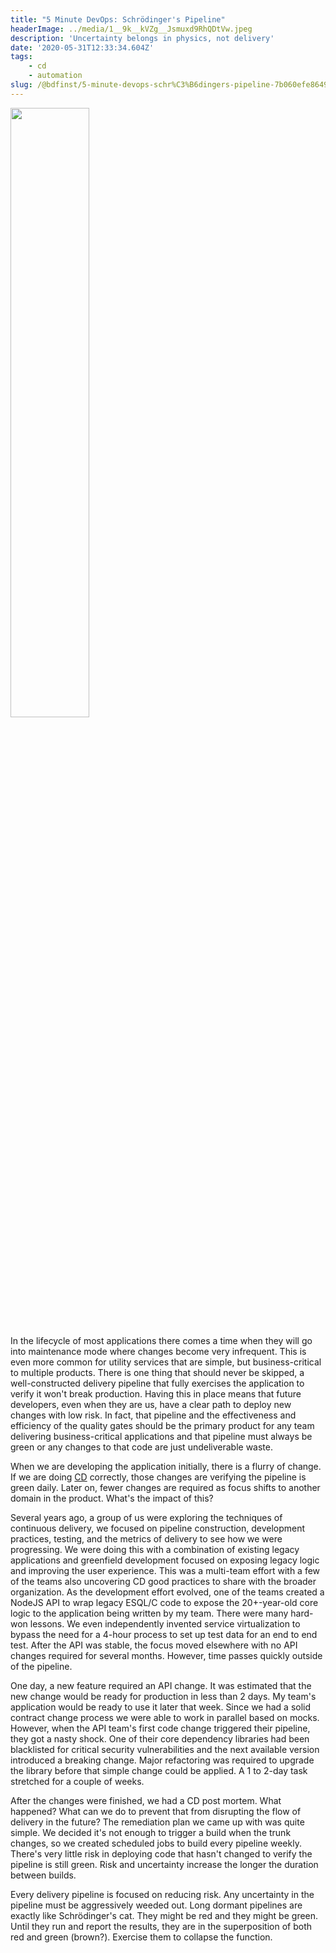 ```yaml
---
title: "5 Minute DevOps: Schrödinger's Pipeline"
headerImage: ../media/1__9k__kVZg__Jsmuxd9RhQDtVw.jpeg
description: 'Uncertainty belongs in physics, not delivery'
date: '2020-05-31T12:33:34.604Z'
tags: 
    - cd
    - automation
slug: /@bdfinst/5-minute-devops-schr%C3%B6dingers-pipeline-7b060efe8649
---
```


<img src="../media/1__9k__kVZg__Jsmuxd9RhQDtVw.jpeg" width="50%"></img>

In the lifecycle of most applications there comes a time when they will go into maintenance mode where changes become very infrequent. This is even more common for utility services that are simple, but business-critical to multiple products. There is one thing that should never be skipped, a well-constructed delivery pipeline that fully exercises the application to verify it won't break production. Having this in place means that future developers, even when they are us, have a clear path to deploy new changes with low risk. In fact, that pipeline and the effectiveness and efficiency of the quality gates should be the primary product for any team delivering business-critical applications and that pipeline must always be green or any changes to that code are just undeliverable waste.

When we are developing the application initially, there is a flurry of change. If we are doing [CD](https://continuousdelivery.com/) correctly, those changes are verifying the pipeline is green daily. Later on, fewer changes are required as focus shifts to another domain in the product. What's the impact of this?

Several years ago, a group of us were exploring the techniques of continuous delivery, we focused on pipeline construction, development practices, testing, and the metrics of delivery to see how we were progressing. We were doing this with a combination of existing legacy applications and greenfield development focused on exposing legacy logic and improving the user experience. This was a multi-team effort with a few of the teams also uncovering CD good practices to share with the broader organization. As the development effort evolved, one of the teams created a NodeJS API to wrap legacy ESQL/C code to expose the 20+-year-old core logic to the application being written by my team. There were many hard-won lessons. We even independently invented service virtualization to bypass the need for a 4-hour process to set up test data for an end to end test. After the API was stable, the focus moved elsewhere with no API changes required for several months. However, time passes quickly outside of the pipeline.

One day, a new feature required an API change. It was estimated that the new change would be ready for production in less than 2 days. My team's application would be ready to use it later that week. Since we had a solid contract change process we were able to work in parallel based on mocks. However, when the API team's first code change triggered their pipeline, they got a nasty shock. One of their core dependency libraries had been blacklisted for critical security vulnerabilities and the next available version introduced a breaking change. Major refactoring was required to upgrade the library before that simple change could be applied. A 1 to 2-day task stretched for a couple of weeks.

After the changes were finished, we had a CD post mortem. What happened? What can we do to prevent that from disrupting the flow of delivery in the future? The remediation plan we came up with was quite simple. We decided it's not enough to trigger a build when the trunk changes, so we created scheduled jobs to build every pipeline weekly. There's very little risk in deploying code that hasn't changed to verify the pipeline is still green. Risk and uncertainty increase the longer the duration between builds.

Every delivery pipeline is focused on reducing risk. Any uncertainty in the pipeline must be aggressively weeded out. Long dormant pipelines are exactly like Schrödinger's cat. They might be red and they might be green. Until they run and report the results, they are in the superposition of both red and green (brown?). Exercise them to collapse the function.
